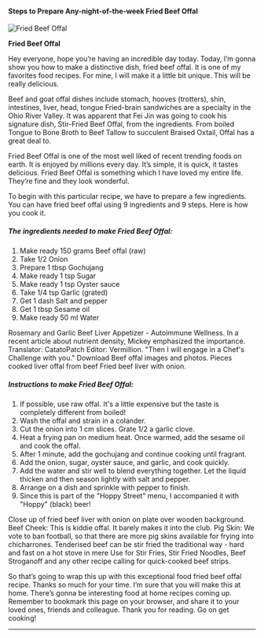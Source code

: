             

#### Steps to Prepare Any-night-of-the-week Fried Beef Offal

![Fried Beef Offal](https://img-global.cpcdn.com/recipes/5122776613519360/751x532cq70/fried-beef-offal-recipe-main-photo.jpg)

**Fried Beef Offal**

Hey everyone, hope you’re having an incredible day today. Today, I’m gonna show you how to make a distinctive dish, fried beef offal. It is one of my favorites food recipes. For mine, I will make it a little bit unique. This will be really delicious.

Beef and goat offal dishes include stomach, hooves (trotters), shin, intestines, liver, head, tongue Fried-brain sandwiches are a specialty in the Ohio River Valley. It was apparent that Fei Jin was going to cook his signature dish, Stir-Fried Beef Offal, from the ingredients. From boiled Tongue to Bone Broth to Beef Tallow to succulent Braised Oxtail, Offal has a great deal to.

Fried Beef Offal is one of the most well liked of recent trending foods on earth. It is enjoyed by millions every day. It’s simple, it is quick, it tastes delicious. Fried Beef Offal is something which I have loved my entire life. They’re fine and they look wonderful.

To begin with this particular recipe, we have to prepare a few ingredients. You can have fried beef offal using 9 ingredients and 9 steps. Here is how you cook it.

##### The ingredients needed to make Fried Beef Offal:

1.  Make ready 150 grams Beef offal (raw)
2.  Take 1/2 Onion
3.  Prepare 1 tbsp Gochujang
4.  Make ready 1 tsp Sugar
5.  Make ready 1 tsp Oyster sauce
6.  Take 1/4 tsp Garlic (grated)
7.  Get 1 dash Salt and pepper
8.  Get 1 tbsp Sesame oil
9.  Make ready 50 ml Water

Rosemary and Garlic Beef Liver Appetizer - Autoimmune Wellness. In a recent article about nutrient density, Mickey emphasized the importance. Translator: CatatoPatch Editor: Vermillion. "Then I will engage in a Chef's Challenge with you." Download Beef offal images and photos. Pieces cooked liver offal from beef Fried beef liver with onion.

##### Instructions to make Fried Beef Offal:

1.  If possible, use raw offal. It's a little expensive but the taste is completely different from boiled!
2.  Wash the offal and strain in a colander.
3.  Cut the onion into 1 cm slices. Grate 1/2 a garlic clove.
4.  Heat a frying pan on medium heat. Once warmed, add the sesame oil and cook the offal.
5.  After 1 minute, add the gochujang and continue cooking until fragrant.
6.  Add the onion, sugar, oyster sauce, and garlic, and cook quickly.
7.  Add the water and stir well to blend everything together. Let the liquid thicken and then season lightly with salt and pepper.
8.  Arrange on a dish and sprinkle with pepper to finish.
9.  Since this is part of the "Hoppy Street" menu, I accompanied it with "Hoppy" (black) beer!

Close up of fried beef liver with onion on plate over wooden background. Beef Cheek: This is kiddie offal. It barely makes it into the club. Pig Skin: We vote to ban football, so that there are more pig skins available for frying into chicharrones. Tenderised beef can be stir fried the traditional way - hard and fast on a hot stove in mere Use for Stir Fries, Stir Fried Noodles, Beef Stroganoff and any other recipe calling for quick-cooked beef strips.

So that’s going to wrap this up with this exceptional food fried beef offal recipe. Thanks so much for your time. I’m sure that you will make this at home. There’s gonna be interesting food at home recipes coming up. Remember to bookmark this page on your browser, and share it to your loved ones, friends and colleague. Thank you for reading. Go on get cooking!

* * *